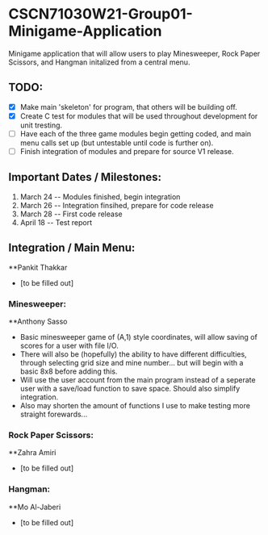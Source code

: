 # CSCN71030W21-Group01-Minigame-Application
Minigame application that will allow users to play Minesweeper, Rock Paper Scissors, and Hangman initalized from a central menu.

## TODO:
  - [x] Make main 'skeleton' for program, that others will be building off.
  - [X] Create C test for modules that will be used throughout development for unit tresting.
  - [ ] Have each of the three game modules begin getting coded, and main menu calls set up (but untestable until code is further on).
  - [ ] Finish integration of modules and prepare for source V1 release.
  
## Important Dates / Milestones:
  1. March 24 -- Modules finished, begin integration
  2. March 26 -- Integration finsihed, prepare for code release
  3. March 28 -- First code release
  4. April 18 -- Test report
  
## Integration / Main Menu:
**Pankit Thakkar
  * [to be filled out]
  
### Minesweeper:
**Anthony Sasso
  * Basic minesweeper game of (A,1) style coordinates, will allow saving of scores for a user with file I/O.
  * There will also be (hopefully) the ability to have different difficulties, through selecting grid size and mine number... but will begin with a basic 8x8 before adding this.
  * Will use the user account from the main program instead of a seperate user with a save/load function to save space. Should also simplify integration.
  * Also may shorten the amount of functions I use to make testing more straight forewards...

### Rock Paper Scissors:
**Zahra Amiri
  * [to be filled out]
  
### Hangman:
**Mo Al-Jaberi
  * [to be filled out]
  
